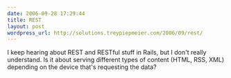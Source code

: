 ```yaml
---
date: 2006-09-28 17:29:44
title: REST
layout: post
wordpress_url: http://solutions.treypiepmeier.com/2006/09/rest/
---
```

I keep hearing about REST and RESTful stuff in Rails, but I don't really understand.  Is it about serving different types of content (HTML, RSS, XML) depending on the device that's requesting the data?